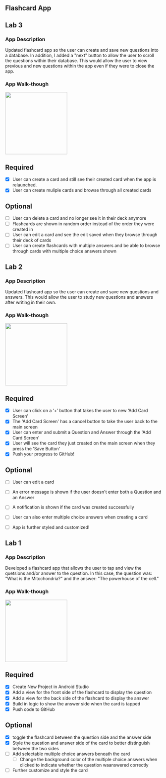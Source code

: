 ## Flashcard App

## Lab 3

### App Description
Updated flashcard app so the user can create and save new questions into a database. In addition, I added a "next" button to allow the user to scroll the questions within their database. This would allow the user to view previous and new questions within the app even if they were to close the app.

### App Walk-though

<img src="http://g.recordit.co/SNuFA7vjiD.gif" width=200><br>

## Required
- [x] User can create a card and still see their created card when the app is relaunched.
- [x] User can create muliple cards and browse through all created cards

## Optional
- [ ] User can delete a card and no longer see it in their deck anymore
- [ ] Flashcards are shown in random order instead of the order they were created in
- [ ] User can edit a card and see the edit saved when they browse through their deck of cards
- [ ] User can create flashcards with multiple answers and be able to browse through cards with multiple choice answers shown

## Lab 2

### App Description
Updated flashcard app so the user can create and save new questions and answers. This would allow the user to study new questions and answers after writing in their own. 

### App Walk-though

<img src="http://g.recordit.co/xlfePCaIf8.gif" width=200><br>

## Required
- [x] User can click on a ‘+’ button that takes the user to new ‘Add Card Screen’
- [x] The 'Add Card Screen' has a cancel button to take the user back to the main screen
- [x] User can enter and submit a Question and Answer through the 'Add Card Screen'
- [x] User will see the card they just created on the main screen when they press the 'Save Button'
- [x] Push your progress to GitHub!

## Optional
- [ ] User can edit a card
- [ ] An error message is shown if the user doesn't enter both a Question and an Answer
- [ ] A notification is shown if the card was created successfully
- [ ] User can also enter multiple choice answers when creating a card
- [ ] App is further styled and customized!


## Lab 1

### App Description
Developed a flashcard app that allows the user to tap and view the quetsions and/or answer to the question. In this case, the question was: "What is the Mitochondria?" and the answer: "The powerhouse of the cell."

### App Walk-though

<img src="http://g.recordit.co/sckDlhV3d1.gif" width=200><br>

## Required
- [x] Create New Project in Android Studio
- [x] Add a view for the front side of the flashcard to display the question
- [x] Add a view for the back side of the flashcard to display the answer
- [x] Build in logic to show the answer side when the card is tapped
- [x] Push code to GitHub
## Optional
- [x] toggle the flashcard between the question side and the answer side
- [x] Style the question and answer side of the card to better distinguish between the two sides
- [ ] Add selectable multiple choice answers beneath the card
   - [ ] Change the background color of the multiple choice answers when clicked to indicate whether the question waanswered correctly
- [ ] Further customize and style the card

